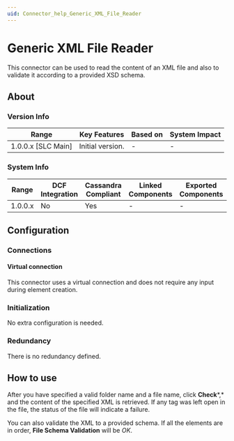 ```yaml
---
uid: Connector_help_Generic_XML_File_Reader
---
```


# Generic XML File Reader

This connector can be used to read the content of an XML file and also to validate it according to a provided XSD schema.

## About

### Version Info

| Range                | Key Features     | Based on     | System Impact     |
|----------------------|------------------|--------------|-------------------|
| 1.0.0.x \[SLC Main\] | Initial version. | \-           | \-                |

### System Info

| Range     | DCF Integration     | Cassandra Compliant     | Linked Components     | Exported Components     |
|-----------|---------------------|-------------------------|-----------------------|-------------------------|
| 1.0.0.x   | No                  | Yes                     | \-                    | \-                      |

## Configuration

### Connections

#### Virtual connection

This connector uses a virtual connection and does not require any input during element creation.

### Initialization

No extra configuration is needed.

### Redundancy

There is no redundancy defined.

## How to use

After you have specified a valid folder name and a file name, click **Check***,* and the content of the specified XML is retrieved. If any tag was left open in the file, the status of the file will indicate a failure.

You can also validate the XML to a provided schema. If all the elements are in order, **File Schema Validation** will be *OK*.
